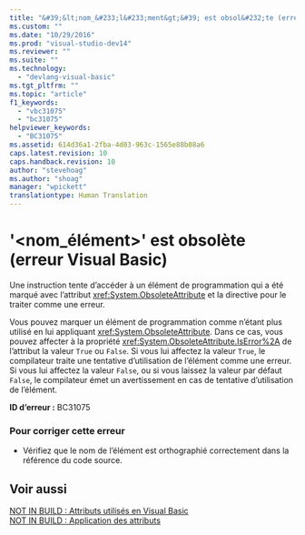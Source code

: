 ```yaml
---
title: "&#39;&lt;nom_&#233;l&#233;ment&gt;&#39; est obsol&#232;te (erreur Visual Basic) | Microsoft Docs"
ms.custom: ""
ms.date: "10/29/2016"
ms.prod: "visual-studio-dev14"
ms.reviewer: ""
ms.suite: ""
ms.technology: 
  - "devlang-visual-basic"
ms.tgt_pltfrm: ""
ms.topic: "article"
f1_keywords: 
  - "vbc31075"
  - "bc31075"
helpviewer_keywords: 
  - "BC31075"
ms.assetid: 614d36a1-2fba-4d03-963c-1565e88b08a6
caps.latest.revision: 10
caps.handback.revision: 10
author: "stevehoag"
ms.author: "shoag"
manager: "wpickett"
translationtype: Human Translation
---
```

# &#39;&lt;nom_&#233;l&#233;ment&gt;&#39; est obsol&#232;te (erreur Visual Basic)
Une instruction tente d’accéder à un élément de programmation qui a été marqué avec l’attribut <xref:System.ObsoleteAttribute> et la directive pour le traiter comme une erreur.  
  
 Vous pouvez marquer un élément de programmation comme n’étant plus utilisé en lui appliquant <xref:System.ObsoleteAttribute>. Dans ce cas, vous pouvez affecter à la propriété <xref:System.ObsoleteAttribute.IsError%2A> de l’attribut la valeur `True` ou `False`. Si vous lui affectez la valeur `True`, le compilateur traite une tentative d’utilisation de l’élément comme une erreur. Si vous lui affectez la valeur `False`, ou si vous laissez la valeur par défaut `False`, le compilateur émet un avertissement en cas de tentative d’utilisation de l’élément.  
  
 **ID d’erreur :** BC31075  
  
### Pour corriger cette erreur  
  
-   Vérifiez que le nom de l’élément est orthographié correctement dans la référence du code source.  
  
## Voir aussi  
 [NOT IN BUILD : Attributs utilisés en Visual Basic](http://msdn.microsoft.com/fr-fr/22231318-8a40-49af-9245-e0aab723563b)   
 [NOT IN BUILD : Application des attributs](http://msdn.microsoft.com/fr-fr/2b1703ed-4437-49b3-bc0b-568094324f47)